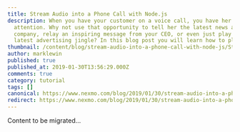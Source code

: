 ```yaml
---
title: Stream Audio into a Phone Call with Node.js
description: When you have your customer on a voice call, you have her undivided
  attention. Why not use that opportunity to tell her the latest news about your
  company, relay an inspiring message from your CEO, or even just play her your
  latest advertising jingle? In this blog post you will learn how to play an […]
thumbnail: /content/blog/stream-audio-into-a-phone-call-with-node-js/Stream-Audio-into-a-Phone-Call-with-Node.js.png
author: marklewin
published: true
published_at: 2019-01-30T13:56:29.000Z
comments: true
category: tutorial
tags: []
canonical: https://www.nexmo.com/blog/2019/01/30/stream-audio-into-a-phone-call-with-node-js
redirect: https://www.nexmo.com/blog/2019/01/30/stream-audio-into-a-phone-call-with-node-js
---
```


Content to be migrated...
